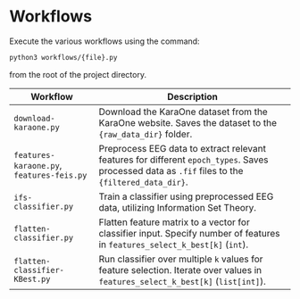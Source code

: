 # Workflows

Execute the various workflows using the command:

```bash
python3 workflows/{file}.py
```

from the root of the project directory.

| Workflow                                  | Description                                                                                                                                      |
| ----------------------------------------- | ------------------------------------------------------------------------------------------------------------------------------------------------ |
| `download-karaone.py`                     | Download the KaraOne dataset from the KaraOne website. Saves the dataset to the `{raw_data_dir}` folder.                                         |
| `features-karaone.py`, `features-feis.py` | Preprocess EEG data to extract relevant features for different `epoch_types`. Saves processed data as `.fif` files to the `{filtered_data_dir}`. |
| `ifs-classifier.py`                       | Train a classifier using preprocessed EEG data, utilizing Information Set Theory.                                                                |
| `flatten-classifier.py`                   | Flatten feature matrix to a vector for classifier input. Specify number of features in `features_select_k_best[k]` (`int`).                      |
| `flatten-classifier-KBest.py`             | Run classifier over multiple `k` values for feature selection. Iterate over values in `features_select_k_best[k]` (`list[int]`).                 |
